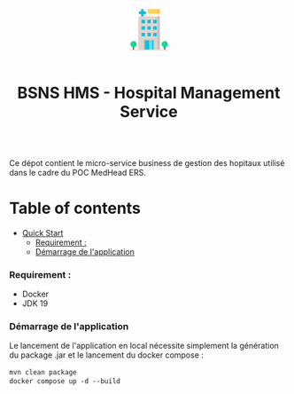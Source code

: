<div align="center">
<img  width="75" src="project-icon.png" />
<br>
<br>
<h1>BSNS HMS - Hospital Management Service</h1>
</div>

<br>
<br>

Ce dépot contient le micro-service business de gestion des hopitaux utilisé dans le cadre du POC MedHead ERS.  

# Table of contents

- [Quick Start](#quick-start)
    - [Requirement :](#requirement-)
    - [Démarrage de l'application](#demarrage-de-lapplication)
    

### Requirement :

- Docker
- JDK 19

### Démarrage de l'application

Le lancement de l'application en local nécessite simplement la génération du package .jar et le lancement du docker compose : 

```shell
mvn clean package
docker compose up -d --build
```